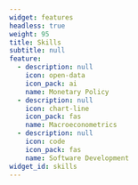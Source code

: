 ```yaml
---
widget: features
headless: true
weight: 95
title: Skills
subtitle: null
feature:
  - description: null
    icon: open-data 
    icon_pack: ai 
    name: Monetary Policy
  - description: null
    icon: chart-line
    icon_pack: fas
    name: Macroeconometrics
  - description: null
    icon: code
    icon_pack: fas
    name: Software Development
widget_id: skills
---
```

